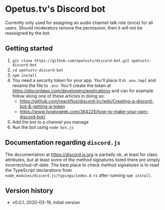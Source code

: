 # Opetus.tv's Discord bot

Currently only used for assigning an audio channel talk role (once) for all users. Should moderators remove the permission, then it will not be reassigned by the bot.

## Getting started

1. `git clone https://github.com/opetustv/discord-bot.git opetustv-discord-bot`
2. `cd opetustv-discord-bot`
3. `npm install`
4. You need a security token for your app. You'll place it in `.env.tmpl` and rename the file to `.env`. You'll create the token at https://discordapp.com/developers/applications and can for example follow along one of these articles in doing so:
    - https://github.com/reactiflux/discord-irc/wiki/Creating-a-discord-bot-&-getting-a-token
    - https://www.howtogeek.com/364225/how-to-make-your-own-discord-bot/
5. Add the bot to a channel you manage
6. Run the bot using `node bot.js`

## Documentation regarding `discord.js`

The documentation at https://discord.js.org is partially ok, at least for class attributes, but at least some of the method signatures listed there are simply incorrect/out-of-date. The best place to check method signatures is to read the TypeScript declarations from `node_modules/discord.js/typings/index.d.ts` after running `npm install`.

## Version history

- v0.0.1, 2020-03-19, initial version
